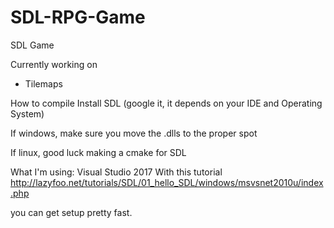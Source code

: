 # SDL-RPG-Game
SDL Game

Currently working on
- Tilemaps

How to compile
Install SDL (google it, it depends on your IDE and Operating System)

If windows, make sure you move the .dlls to the proper spot

If linux, good luck making a cmake for SDL

What I'm using: Visual Studio 2017 
With this tutorial http://lazyfoo.net/tutorials/SDL/01_hello_SDL/windows/msvsnet2010u/index.php 

you can get setup pretty fast.
